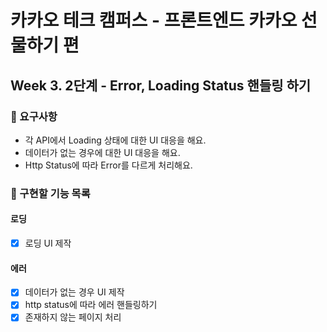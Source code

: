 # 카카오 테크 캠퍼스 - 프론트엔드 카카오 선물하기 편

## Week 3. 2단계 - Error, Loading Status 핸들링 하기

### 📝 요구사항

- 각 API에서 Loading 상태에 대한 UI 대응을 해요.
- 데이터가 없는 경우에 대한 UI 대응을 해요.
- Http Status에 따라 Error를 다르게 처리해요.

### 🚀 구현할 기능 목록

#### 로딩

- [x] 로딩 UI 제작

#### 에러

- [x] 데이터가 없는 경우 UI 제작
- [x] http status에 따라 에러 핸들링하기
- [x] 존재하지 않는 페이지 처리
